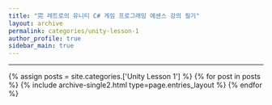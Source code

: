 ```yaml
---
title: "完 레트로의 유니티 C# 게임 프로그래밍 에센스 강의 필기"
layout: archive
permalink: categories/unity-lesson-1
author_profile: true
sidebar_main: true
---
```


<!-- 공백이 포함되어 있는 카테고리 이름의 경우 site.categories['a b c'] 이런식으로! -->

***

{% assign posts = site.categories.['Unity Lesson 1'] %}
{% for post in posts %} {% include archive-single2.html type=page.entries_layout %} {% endfor %}